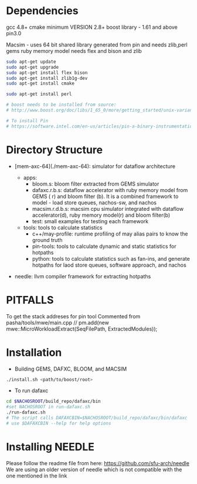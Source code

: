 # Dependencies
gcc 4.8+ 
cmake minimum VERSION 2.8+
boost library - 1.61 and above
pin3.0 

Macsim - uses 64 bit shared library generated from pin and needs zlib,perl
gems ruby memory model needs flex and bison and zlib

``` bash
sudo apt-get update 
sudo apt-get upgrade 
sudo apt-get install flex bison
sudo apt-get install zlib1g-dev
sudo apt-get install cmake

sudo apt-get install perl

# boost needs to be installed from source: 
# http://www.boost.org/doc/libs/1_65_0/more/getting_started/unix-variants.html

# To install Pin
# https://software.intel.com/en-us/articles/pin-a-binary-instrumentation-tool-downloads


```




# Directory Structure
* \[mem-axc-64\](./mem-axc-64): simulator for dataflow architecture
	* apps:
		* bloom.s: bloom filter extracted from GEMS simulator
	    * dafaxc.r.b.s: dataflow accelerator with ruby memory model from GEMS ( r) and bloom filter (b). It is a combined framework to model - load store queues, nachos-sw, and nachos
	    * macsim.r.d.b.s: macsim cpu simulator integrated with dataflow accelerator(d), ruby memory model(r) and bloom filter(b)
	   * test: small examples for testing each framework
   * tools: tools to calculate statistics
	   * c++/may-profile: runtime profiling of may alias pairs to know the ground truth
	   * pin-tools: tools to calculate dynamic and static statistics for hotpaths
	   * python: tools to calculate statistics such as fan-ins, and generate hotpaths for laod store queues, software approach, and nachos
	   
* needle:  llvm compiler framework for extracting hotpaths







# PITFALLS

To get the stack addreses for pin tool
Commented from pasha/tools/mwe/main.cpp
// pm.add(new mwe::MicroWorkloadExtract(SeqFilePath, ExtractedModules));




# Installation

* Building GEMS, DAFXC, BLOOM, and MACSIM 

```bash
./install.sh <path/to/boost/root>
```
* To run dafaxc
```bash
cd $NACHOSROOT/build_repo/dafaxc/bin
#set NACHOSROOT in run-dafaxc.sh
./run-dafaxc.sh
# The script calls DAFAXCBIN=$NACHOSROOT/build_repo/dafaxc/bin/dafaxc
# use $DAFAXCBIN --help for help options
```


# Installing NEEDLE
 Please follow the readme file from here:
 https://github.com/sfu-arch/needle
 We are using an older version of needle which is not compatible with the one mentioned in the link




